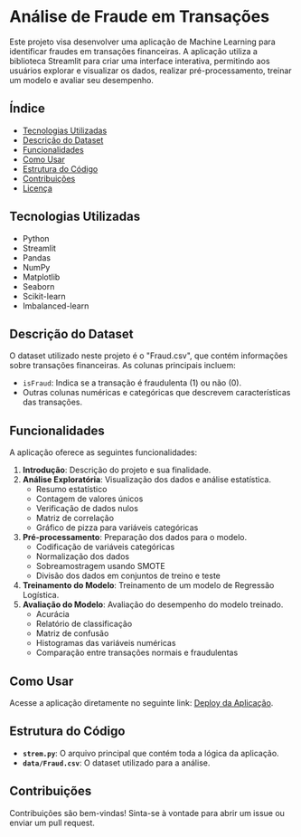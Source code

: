 # Análise de Fraude em Transações

Este projeto visa desenvolver uma aplicação de Machine Learning para identificar fraudes em transações financeiras. A aplicação utiliza a biblioteca Streamlit para criar uma interface interativa, permitindo aos usuários explorar e visualizar os dados, realizar pré-processamento, treinar um modelo e avaliar seu desempenho.

## Índice

- [Tecnologias Utilizadas](#tecnologias-utilizadas)
- [Descrição do Dataset](#descrição-do-dataset)
- [Funcionalidades](#funcionalidades)
- [Como Usar](#como-usar)
- [Estrutura do Código](#estrutura-do-código)
- [Contribuições](#contribuições)
- [Licença](#licença)

## Tecnologias Utilizadas

- Python
- Streamlit
- Pandas
- NumPy
- Matplotlib
- Seaborn
- Scikit-learn
- Imbalanced-learn

## Descrição do Dataset

O dataset utilizado neste projeto é o "Fraud.csv", que contém informações sobre transações financeiras. As colunas principais incluem:

- `isFraud`: Indica se a transação é fraudulenta (1) ou não (0).
- Outras colunas numéricas e categóricas que descrevem características das transações.

## Funcionalidades

A aplicação oferece as seguintes funcionalidades:

1. **Introdução**: Descrição do projeto e sua finalidade.
2. **Análise Exploratória**: Visualização dos dados e análise estatística.
   - Resumo estatístico
   - Contagem de valores únicos
   - Verificação de dados nulos
   - Matriz de correlação
   - Gráfico de pizza para variáveis categóricas
3. **Pré-processamento**: Preparação dos dados para o modelo.
   - Codificação de variáveis categóricas
   - Normalização dos dados
   - Sobreamostragem usando SMOTE
   - Divisão dos dados em conjuntos de treino e teste
4. **Treinamento do Modelo**: Treinamento de um modelo de Regressão Logística.
5. **Avaliação do Modelo**: Avaliação do desempenho do modelo treinado.
   - Acurácia
   - Relatório de classificação
   - Matriz de confusão
   - Histogramas das variáveis numéricas
   - Comparação entre transações normais e fraudulentas

## Como Usar

Acesse a aplicação diretamente no seguinte link: [Deploy da Aplicação](<https://fraudefinanceira.streamlit.app>).

## Estrutura do Código

- **`strem.py`**: O arquivo principal que contém toda a lógica da aplicação.
- **`data/Fraud.csv`**: O dataset utilizado para a análise.

## Contribuições

Contribuições são bem-vindas! Sinta-se à vontade para abrir um issue ou enviar um pull request.
